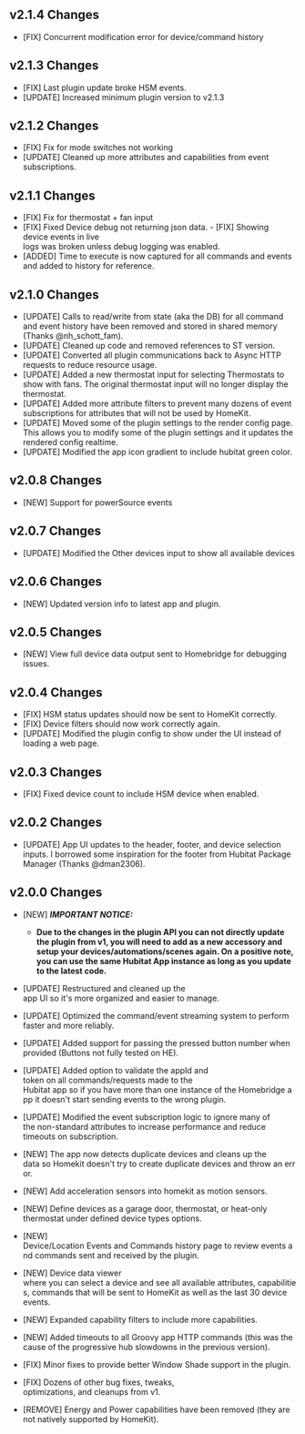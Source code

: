 ## v2.1.4 Changes
- [FIX] Concurrent modification error for device/command history

## v2.1.3 Changes
- [FIX] Last plugin update broke HSM events.
- [UPDATE] Increased minimum plugin version to v2.1.3

## v2.1.2 Changes
- [FIX] Fix for mode switches not working
- [UPDATE] Cleaned up more attributes and capabilities from event subscriptions.

## v2.1.1 Changes
- [FIX] Fix for thermostat + fan input
- [FIX] Fixed Device debug not returning json data.
- [FIX] Showing device events in live logs was broken unless debug logging was enabled.
- [ADDED] Time to execute is now captured for all commands and events and added to history for reference.

## v2.1.0 Changes
- [UPDATE] Calls to read/write from state (aka the DB) for all command and event history have been removed and stored in shared memory (Thanks @nh_schott_fam).
- [UPDATE] Cleaned up code and removed references to ST version.
- [UPDATE] Converted all plugin communications back to Async HTTP requests to reduce resource usage.
- [UPDATE] Added a new thermostat input for selecting Thermostats to show with fans. The original thermostat input will no longer display the thermostat.
- [UPDATE] Added more attribute filters to prevent many dozens of event subscriptions for attributes that will not be used by HomeKit.
- [UPDATE] Moved some of the plugin settings to the render config page.  This allows you to modify some of the plugin settings and it updates the rendered config realtime.
- [UPDATE] Modified the app icon gradient to include hubitat green color.

## v2.0.8 Changes
- [NEW] Support for powerSource events

## v2.0.7 Changes
- [UPDATE] Modified the Other devices input to show all available devices

## v2.0.6 Changes
- [NEW] Updated version info to latest app and plugin.

## v2.0.5 Changes
- [NEW] View full device data output sent to Homebridge for debugging issues.

## v2.0.4 Changes
- [FIX] HSM status updates should now be sent to HomeKit correctly.
- [FIX] Device filters should now work correctly again.
- [UPDATE] Modified the plugin config to show under the UI instead of loading a web page.

## v2.0.3 Changes
- [FIX] Fixed device count to include HSM device when enabled.

## v2.0.2 Changes
- [UPDATE] App UI updates to the header, footer, and device selection inputs.  I borrowed some inspiration for the footer from Hubitat Package Manager (Thanks @dman2306). 

## v2.0.0 Changes
- [NEW] **_IMPORTANT NOTICE:_**
  - **Due to the changes in the plugin API you can not directly update the plugin from v1, you will need to add as a new accessory and setup your devices/automations/scenes again.
    On a positive note, you can use the same Hubitat App instance as long as you update to the latest code.**

- [UPDATE] Restructured and cleaned up the app UI so it's more organized and easier to manage.
- [UPDATE] Optimized the command/event streaming system to perform faster and more reliably.
- [UPDATE] Added support for passing the pressed button number when provided (Buttons not fully tested on HE).
- [UPDATE] Added option to validate the appId and token on all commands/requests made to the Hubitat app so if you have more than one instance of the Homebridge app it doesn't start sending events to the wrong plugin.
- [UPDATE] Modified the event subscription logic to ignore many of the non-standard attributes to increase performance and reduce timeouts on subscription.
- [NEW] The app now detects duplicate devices and cleans up the data so Homekit doesn't try to create duplicate devices and throw an error.
- [NEW] Add acceleration sensors into homekit as motion sensors.
- [NEW] Define devices as a garage door, thermostat, or heat-only thermostat under defined device types options.
- [NEW] Device/Location Events and Commands history page to review events and commands sent and received by the plugin.
- [NEW] Device data viewer where you can select a device and see all available attributes, capabilities, commands that will be sent to HomeKit as well as the last 30 device events.
- [NEW] Expanded capability filters to include more capabilities.
- [NEW] Added timeouts to all Groovy app HTTP commands (this was the cause of the progressive hub slowdowns in the previous version).
- [FIX] Minor fixes to provide better Window Shade support in the plugin.
- [FIX] Dozens of other bug fixes, tweaks, optimizations, and cleanups from v1.
- [REMOVE] Energy and Power capabilities have been removed (they are not natively supported by HomeKit).

